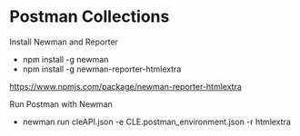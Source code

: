 # Postman Collections

Install Newman and Reporter
* npm install -g newman
* npm install -g newman-reporter-htmlextra

https://www.npmjs.com/package/newman-reporter-htmlextra

Run Postman with Newman
* newman run cleAPI.json -e CLE.postman_environment.json -r htmlextra